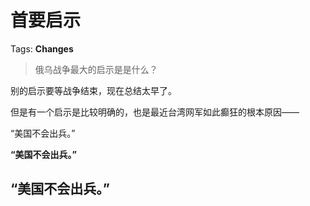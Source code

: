 # 首要启示

Tags: **Changes**

> 俄乌战争最大的启示是是什么？



别的启示要等战争结束，现在总结太早了。

但是有一个启示是比较明确的，也是最近台湾网军如此癫狂的根本原因——

  


“美国不会出兵。”

  


**“美国不会出兵。”**

  


**“美国不会出兵。”**
-------------



